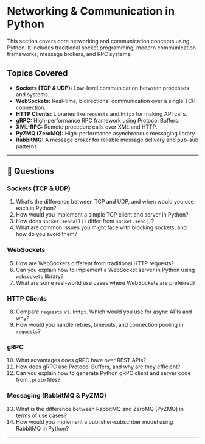 # Networking & Communication in Python  

This section covers core networking and communication concepts using Python. It includes traditional socket programming, modern communication frameworks, message brokers, and RPC systems.  

## Topics Covered  
- **Sockets (TCP & UDP):** Low-level communication between processes and systems.  
- **WebSockets:** Real-time, bidirectional communication over a single TCP connection.  
- **HTTP Clients:** Libraries like `requests` and `httpx` for making API calls.  
- **gRPC:** High-performance RPC framework using Protocol Buffers.  
- **XML-RPC:** Remote procedure calls over XML and HTTP.  
- **PyZMQ (ZeroMQ):** High-performance asynchronous messaging library.  
- **RabbitMQ:** A message broker for reliable message delivery and pub-sub patterns.  

---

## 📌 Questions  

### Sockets (TCP & UDP)  
1. What’s the difference between TCP and UDP, and when would you use each in Python?  
2. How would you implement a simple TCP client and server in Python?  
3. How does `socket.sendall()` differ from `socket.send()`?  
4. What are common issues you might face with blocking sockets, and how do you avoid them?  

### WebSockets  
5. How are WebSockets different from traditional HTTP requests?  
6. Can you explain how to implement a WebSocket server in Python using `websockets` library?  
7. What are some real-world use cases where WebSockets are preferred?  

### HTTP Clients  
8. Compare `requests` vs. `httpx`. Which would you use for async APIs and why?  
9. How would you handle retries, timeouts, and connection pooling in `requests`?  

### gRPC  
10. What advantages does gRPC have over REST APIs?  
11. How does gRPC use Protocol Buffers, and why are they efficient?  
12. Can you explain how to generate Python gRPC client and server code from `.proto` files?  

### Messaging (RabbitMQ & PyZMQ)  
13. What is the difference between RabbitMQ and ZeroMQ (PyZMQ) in terms of use cases?  
14. How would you implement a publisher-subscriber model using RabbitMQ in Python?  

---
